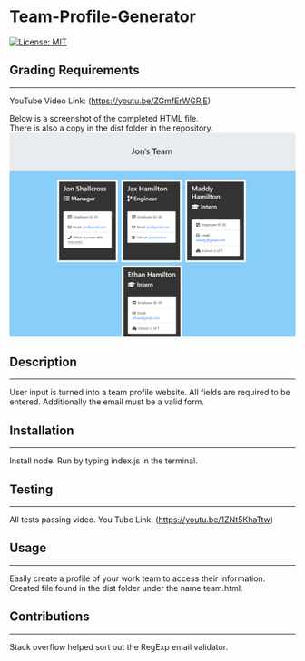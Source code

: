 # Team-Profile-Generator
[![License: MIT](https://img.shields.io/badge/License-MIT-yellow.svg)](https://opensource.org/licenses/MIT)

## Grading Requirements
---
YouTube Video Link: (https://youtu.be/ZGmfErWGRjE)  

Below is a screenshot of the completed HTML file.   
There is also a copy in the dist folder in the repository.
![Screenshot of Generated HTML](./dist/screenshot.png)
## Description
---   
User input is turned into a team profile website. All fields are required to be entered. Additionally the email must be a valid form.

## Installation
---  
Install node. Run by typing index.js in the terminal.   

## Testing
--- 
All tests passing video.
You Tube Link: (https://youtu.be/1ZNt5KhaTtw)


## Usage
---  
Easily create a profile of your work team to access their information. Created file found in the dist folder under the name team.html.

## Contributions
---
Stack overflow helped sort out the RegExp email validator.